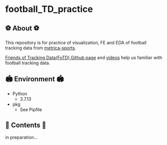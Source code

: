 # football_TD_practice

## ⚽ About ⚽

This repository is for practice of visualization, FE and EDA of football tracking data from [metrica-sports](https://github.com/metrica-sports/sample-data).

[Friends of Tracking Data(FoTD) Github page](https://github.com/Friends-of-Tracking-Data-FoTD/LaurieOnTracking) and [videos](https://youtu.be/8TrleFklEsE) help us familiar with football tracking data.

## 🏟 Environment 🏟

- Python
  - 3.7.13
- pkg
  - See Pipfile

## 🥅 Contents 🥅

in preparation...

